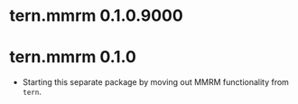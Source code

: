 # tern.mmrm 0.1.0.9000

# tern.mmrm 0.1.0

* Starting this separate package by moving out MMRM functionality from `tern`.
